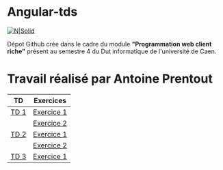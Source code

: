 # Angular-tds

[![N|Solid](https://blog.netapsys.fr/wp-content/uploads/2015/01/angularjs-logo.png.pagespeed.ce_.2SfPGmgT_b1.png)](https://angularjs.org)


Dépot Github crée dans le cadre du module **"Programmation web client riche"** présent au semestre 4 du Dut informatique de l'université de Caen.

# Travail réalisé par Antoine Prentout

| TD | Exercices |
| ------ | ------ | 
| [TD 1](http://slamwiki.kobject.net/slam4/richclient/angularjs/td1) | [Exercice 1](https://github.com/M0untainfox/angular-tds/blob/master/Tp1/Exo1) | 
|  | [Exercice 2](https://github.com/M0untainfox/angular-tds/tree/master/Tp1/Exo2) | 
| [TD 2](http://slamwiki.kobject.net/slam4/richclient/angularjs/td2) | [Exercice 1](https://github.com/M0untainfox/angular-tds/tree/master/Tp2/exo1) | 
|  | [Exercice 2](https://github.com/M0untainfox/angular-tds/tree/master/Tp2/exo2) |
| [TD 3](http://slamwiki.kobject.net/slam4/richclient/angularjs/td3) | [Exercice 1](https://github.com/M0untainfox/angular-tds/tree/master/Tp3/exo1) |


   [TD1]: http://slamwiki.kobject.net/slam4/richclient/angularjs/td1
   [TD2]: http://slamwiki.kobject.net/slam4/richclient/angularjs/td2
   [TD3]: http://slamwiki.kobject.net/slam4/richclient/angularjs/td3
